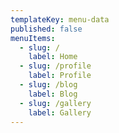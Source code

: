 ```yaml
---
templateKey: menu-data
published: false
menuItems:
  - slug: /
    label: Home
  - slug: /profile
    label: Profile
  - slug: /blog
    label: Blog
  - slug: /gallery
    label: Gallery
---
```

